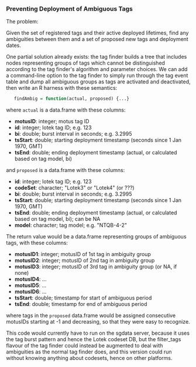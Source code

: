 ### Preventing Deployment of Ambiguous Tags ###

The problem:

   Given the set of registered tags and their active deployed lifetimes, find any
   ambiguities between them and a set of proposed new tags and deployment dates.

One partial solution already exists: the tag finder builds a tree that
includes nodes representing groups of tags which cannot be
distinguished according to the tag finder's algorithm and parameter
choices.  We can add a command-line option to the tag finder to simply
run through the tag event table and dump all ambiguous groups as tags are activated
and deactivated, then write an R harness with these semantics:

``` R
   findAmbig = function(actual, proposed) {...}
```

where `actual` is a data.frame with these columns:

 - **motusID**: integer; motus tag ID
 - **id**: integer; lotek tag ID; e.g. 123
 - **bi**: double; burst interval in seconds; e.g. 3.2995
 - **tsStart**: double; starting deployment timestamp (seconds since 1 Jan 1970, GMT)
 - **tsEnd**: double; ending deployment timestamp (actual, or calculated based on tag model, bi)

and `proposed` is a data.frame with these columns:

 - **id**: integer; lotek tag ID; e.g. 123
 - **codeSet**: character; "Lotek3" or "Lotek4" (or ???)
 - **bi**: double; burst interval in seconds; e.g. 3.2995
 - **tsStart**: double; starting deployment timestamp (seconds since 1 Jan 1970, GMT)
 - **tsEnd**: double; ending deployment timestamp (actual, or calculated based on tag model, bi); can be NA
 - **model**: character; tag model; e.g. "NTQB-4-2"

The return value would be a data.frame representing groups of ambiguous tags,
with these columns:

 - **motusID1**: integer; motusID of 1st tag in ambiguity group
 - **motusID2**: integer; motusID of 2nd tag in ambiguity group
 - **motusID3**: integer; motusID of 3rd tag in ambiguity group (or NA, if none)
 - **motusID4**:                     ...
 - **motusID5**:                     ...
 - **motusID6**:                     ...
 - **tsStart**: double; timestamp for start of ambiguous period
 - **tsEnd**: double; timestamp for end of ambiguous period

where tags in the `proposed` data.frame would be assigned consecutive motusIDs starting at -1 and decreasing,
so that they were easy to recognize.

This code would currently have to run on the sgdata server, because it
uses the tag burst pattern and hence the Lotek codeset DB, but the
filter_tags flavour of the tag finder could instead be augmented to
deal with ambiguities as the normal tag finder does, and this
version could run without knowing anything about codesets, hence
on other platforms.
